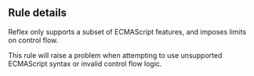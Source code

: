 <!-- end auto-generated rule header -->

## Rule details

Reflex only supports a subset of ECMAScript features, and imposes limits on control flow.

This rule will raise a problem when attempting to use unsupported ECMAScript syntax or invalid control flow logic.
